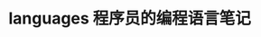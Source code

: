 # languages 程序员的编程语言笔记        
     
                   
                  
                          
       
           
 
 
 
